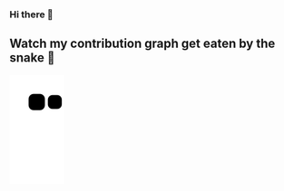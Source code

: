 ### Hi there 👋

<!--
**san-limbong/san-limbong** is a ✨ _special_ ✨ repository because its `README.md` (this file) appears on your GitHub profile.

Here are some ideas to get you started:

- 🔭 I’m currently working on ...
- 🌱 I’m currently learning ...
- 👯 I’m looking to collaborate on ...
- 🤔 I’m looking for help with ...
- 💬 Ask me about ...
- 📫 How to reach me: ...
- 😄 Pronouns: ...
- ⚡ Fun fact: ...
-->

## Watch my contribution graph get eaten by the snake 🐍
![snake gif](https://github.com/san-limbong/san-limbong/blob/output/github-contribution-grid-snake.svg)


